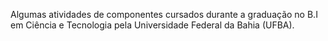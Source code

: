 Algumas atividades de componentes cursados durante a graduação no B.I em Ciência e Tecnologia pela Universidade Federal da Bahia (UFBA).
